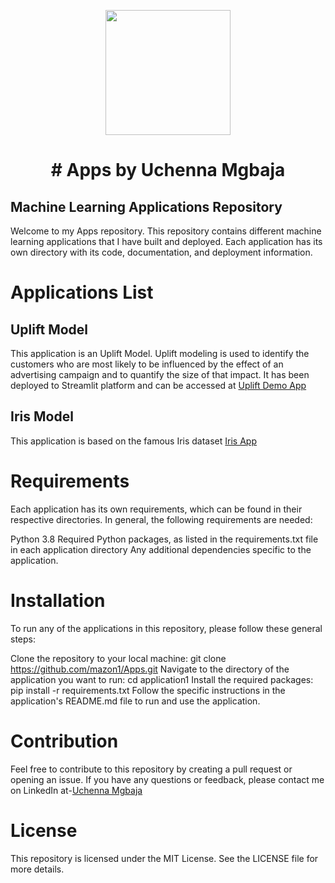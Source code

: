 <p align = "center" draggable=”false” ><img src="https://scontent.fyxd1-1.fna.fbcdn.net/v/t1.6435-9/188953200_10160827277502564_2591119927589681735_n.jpg?_nc_cat=100&ccb=1-7&_nc_sid=8bfeb9&_nc_ohc=pmSXoRQiJe4AX_07wga&_nc_ht=scontent.fyxd1-1.fna&oh=00_AfBYGzW-3bPBaH1BtdHAny2Dmhgp_8zWPlQRzdokSZrrmQ&oe=643848C3" 
     width="200px"
     height="auto"/>
</p>



# <h1 align="center" id="heading"># Apps by Uchenna Mgbaja
</h1>
 

##  Machine Learning Applications Repository

Welcome to my Apps repository. This repository contains different machine learning applications that I have built and deployed. Each application has its own directory with its code, documentation, and deployment information.

# Applications List

## Uplift Model

This application is an Uplift Model. Uplift modeling is used to identify the customers who are most likely to be influenced by the effect of an advertising campaign and to quantify the size of that impact. It has been deployed to Streamlit platform and can be accessed at [Uplift Demo App](https://mazon1-apps-appuplift-repmp3.streamlit.app/)

## Iris Model
This application is based on the famous Iris dataset [Iris App](https://mazon1-iris-app-wcsd77.streamlit.app/)


# Requirements
Each application has its own requirements, which can be found in their respective directories. In general, the following requirements are needed:

Python 3.8
Required Python packages, as listed in the requirements.txt file in each application directory
Any additional dependencies specific to the application.

# Installation

To run any of the applications in this repository, please follow these general steps:

Clone the repository to your local machine: git clone https://github.com/mazon1/Apps.git
Navigate to the directory of the application you want to run: cd application1
Install the required packages: pip install -r requirements.txt
Follow the specific instructions in the application's README.md file to run and use the application.

# Contribution

Feel free to contribute to this repository by creating a pull request or opening an issue. If you have any questions or feedback, please contact me on LinkedIn at-[Uchenna Mgbaja](https://www.linkedin.com/in/marianmgbaja/)

# License

This repository is licensed under the MIT License. See the LICENSE file for more details.





